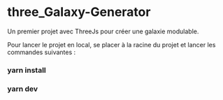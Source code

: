 # three_Galaxy-Generator
Un premier projet avec ThreeJs pour créer une galaxie modulable.

Pour lancer le projet en local, se placer à la racine du projet et lancer les commandes suivantes :

### yarn install
### yarn dev